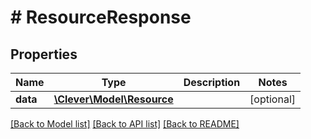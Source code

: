 # # ResourceResponse

## Properties

Name | Type | Description | Notes
------------ | ------------- | ------------- | -------------
**data** | [**\Clever\Model\Resource**](Resource.md) |  | [optional]

[[Back to Model list]](../../README.md#models) [[Back to API list]](../../README.md#endpoints) [[Back to README]](../../README.md)
